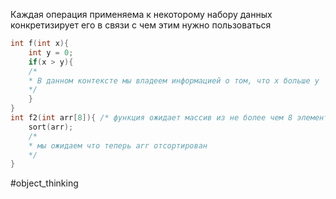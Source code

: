 Каждая операция применяема к некоторому набору данных конкретизирует его в связи с чем этим нужно пользоваться

```c
int f(int x){
	int y = 0;
	if(x > y){
	/*
	* В данном контексте мы владеем информацией о том, что x больше y
	*/
	}
}
int f2(int arr[8]){ /* функция ожидает массив из не более чем 8 элементов */
	sort(arr);
	/*
	* мы ожидаем что теперь arr отсортирован
	*/
}

```

#object_thinking
